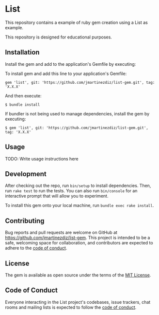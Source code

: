 # List

This repository contains a example of ruby gem creation using a List as example.

This repository is designed for educational purposes.

## Installation

Install the gem and add to the application's Gemfile by executing:

To install gem and add this line to your application's Gemfile:

    gem 'list', git: 'https://github.com/jmartinezdiz/list-gem.git', tag: 'X.X.X'

And then execute:

    $ bundle install

If bundler is not being used to manage dependencies, install the gem by executing:

    $ gem 'list', git: 'https://github.com/jmartinezdiz/list-gem.git', tag: 'X.X.X'

## Usage

TODO: Write usage instructions here

## Development

After checking out the repo, run `bin/setup` to install dependencies. Then, run `rake test` to run the tests. You can also run `bin/console` for an interactive prompt that will allow you to experiment.

To install this gem onto your local machine, run `bundle exec rake install`.

## Contributing

Bug reports and pull requests are welcome on GitHub at https://github.com/jmartinezdiz/list-gem. This project is intended to be a safe, welcoming space for collaboration, and contributors are expected to adhere to the [code of conduct](https://github.com/jmartinezdiz/list-gem/blob/master/CODE_OF_CONDUCT.md).

## License

The gem is available as open source under the terms of the [MIT License](https://opensource.org/licenses/MIT).

## Code of Conduct

Everyone interacting in the List project's codebases, issue trackers, chat rooms and mailing lists is expected to follow the [code of conduct](https://github.com/jmartinezdiz/list-gem/blob/master/CODE_OF_CONDUCT.md).
